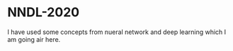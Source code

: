 # NNDL-2020
I have used some concepts from nueral network and deep learning which I am going air here.
